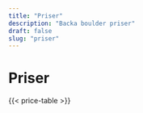```yaml
---
title: "Priser"
description: "Backa boulder priser"
draft: false
slug: "priser"
---
```


# Priser

{{< price-table >}}